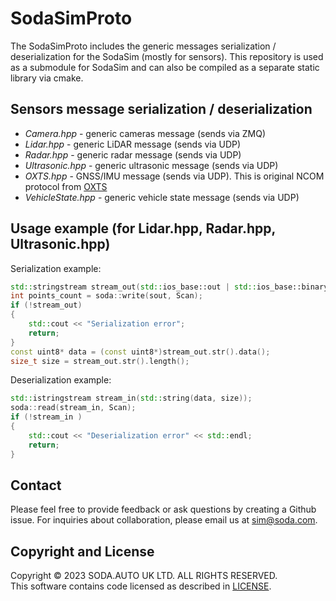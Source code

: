 # SodaSimProto

The SodaSimProto includes the generic messages serialization / deserialization for the SodaSim (mostly for sensors).
This repository is used as a submodule for SodaSim and can also be compiled as a separate static library via cmake.

## Sensors message serialization / deserialization 
* _Camera.hpp_ - generic cameras message (sends via ZMQ)
* _Lidar.hpp_ - generic LiDAR message (sends via UDP)
* _Radar.hpp_ - generic radar message (sends via UDP)
* _Ultrasonic.hpp_ - generic ultrasonic message (sends via UDP)
* _OXTS.hpp_ - GNSS/IMU message (sends via UDP). This is original NCOM protocol from [OXTS](https://support.oxts.com/hc/en-us/articles/115002163985-Decoding-OxTS-navigation-outputs)
* _VehicleState.hpp_ - generic vehicle state message (sends via UDP)

## Usage example (for Lidar.hpp, Radar.hpp, Ultrasonic.hpp)

Serialization example:  
```cpp
std::stringstream stream_out(std::ios_base::out | std::ios_base::binary); 
int points_count = soda::write(sout, Scan);
if (!stream_out)
{
    std::cout << "Serialization error";
    return;
}
const uint8* data = (const uint8*)stream_out.str().data();
size_t size = stream_out.str().length();
```


Deserialization example:  
```cpp
std::istringstream stream_in(std::string(data, size));
soda::read(stream_in, Scan);
if (!stream_in ) 
{
    std::cout << "Deserialization error" << std::endl;
    return;
}
```

## Contact
Please feel free to provide feedback or ask questions by creating a Github issue. For inquiries about collaboration, please email us at sim@soda.com.

## Copyright and License
Copyright © 2023 SODA.AUTO UK LTD. ALL RIGHTS RESERVED.  
This software contains code licensed as described in [LICENSE](https://github.com/soda-auto/SodaSim/blob/master/LICENSE.md).  
